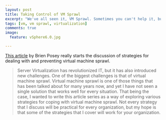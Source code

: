 ```yaml
---
layout: post
title: Taking Control of VM Sprawl
excerpt: "We've all seen it, VM Sprawl. Sometimes you can't help it, but you should."
tags: [vm, vm sprawl, virtualization]
comments: true
image:
  feature: vSphere6.0.jpg

---
```


[This article](http://www.virtualizationadmin.com/articles-tutorials/general-virtualization-articles/taking-control-vm-sprawl-part1.html) by Brien Posey really starts the discussion of strategies for dealing with and preventing virtual machine sprawl.

> Server Virtualization has revolutionized IT, but it has also introduced new challenges. One of the biggest challenges is that of virtual machine sprawl. Virtual machine sprawl is one of those things that has been talked about for many years now, and yet I have not seen a single solution that works well for every situation. That being the case, I wanted to write this article series as a way of exploring various strategies for coping with virtual machine sprawl. Not every strategy that I discuss will be practical for every organization, but my hope is that some of the strategies that I cover will work for your organization.
